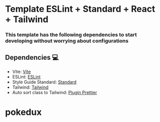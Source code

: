 # Template ESLint + Standard + React + Tailwind

### This template has the following dependencies to start developing without worrying about configurations

## Dependencies 💻

- Vite: [Vite](https://vitejs.dev/)
- ESLint: [ESLint](https://eslint.org/)
- Style Guide Standard: [Standard](https://github.com/standard)
- Tailwind: [Tailwind](https://tailwindcss.com/docs/installation)
- Auto sort class to Tailwind: [Plugin Prettier](https://github.com/tailwindlabs/prettier-plugin-tailwindcss)
# pokedux

